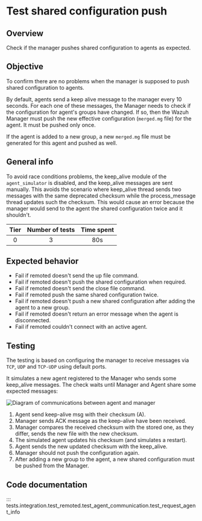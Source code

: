 # Test shared configuration push
## Overview
Check if the manager pushes shared configuration to agents as expected.

## Objective

To confirm there are no problems when the manager is supposed to push shared configuration to agents.

By default, agents send a keep alive message to the manager every 10 seconds. For each one of these messages,
the Manager needs to check if the configuration for agent's groups have changed. If so, then the Wazuh Manager 
must push the new effective configuration (`merged.mg` file) for the agent. It must be pushed only once.

If the agent is added to a new group, a new `merged.mg` file must be generated for this agent and pushed as well.

## General info

To avoid race conditions problems, the keep_alive module of the `agent_simulator` is disabled, and the keep_alive 
messages are sent manually. This avoids the scenario where keep_alive thread sends two messages with the same 
deprecated checksum while the process_message thread updates such the checksum. This would cause an error because the
manager would send to the agent the shared configuration twice and it shouldn't.

|Tier | Number of tests | Time spent |
|:--:|:--:|:--:|
| 0 | 3 | 80s |

## Expected behavior

- Fail if remoted doesn't send the up file command.
- Fail if remoted doesn't push the shared configuration when required. 
- Fail if remoted doesn't send the close file command.
- Fail if remoted push the same shared configuration twice.
- Fail if remoted doesn't push a new shared configuration after adding the agent to a new group.
- Fail if remoted doesn't return an error message when the agent is disconnected.
- Fail if remoted couldn't connect with an active agent.

## Testing

The testing is based on configuring the manager to receive messages via `TCP`, `UDP` and `TCP-UDP` using default ports.
  
It simulates a new agent registered to the Manager who sends some keep_alive messages. The check waits until Manager and
Agent share some expected messages:

![Diagram of communications between agent and manager](images/shared_configuration.png)

1. Agent send keep-alive msg with their checksum (A).
2. Manager sends ACK message as the keep-alive have been received.
3. Manager compares the received checksum with the stored one, as they differ, sends the new file with the new checksum.
4. The simulated agent updates his checksum (and simulates a restart).
5. Agent sends the new updated checksum with the keep_alive.
6. Manager should not push the configuration again.
7. After adding a new group to the agent, a new shared configuration must be pushed from the Manager.



## Code documentation
::: tests.integration.test_remoted.test_agent_communication.test_request_agent_info

